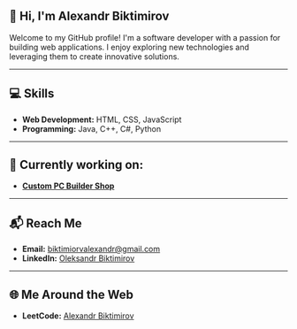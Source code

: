 ## 👋 Hi, I'm Alexandr Biktimirov

Welcome to my GitHub profile! I'm a software developer with a passion for building web applications. I enjoy exploring new technologies and leveraging them to create innovative solutions.

---

## 💻 Skills
- **Web Development:** HTML, CSS, JavaScript  
- **Programming:** Java, C++, C#, Python

---

## 🔧 Currently working on:
- [**Custom PC Builder Shop**](https://github.com/alexandrbiktimirov/CustomPCBuilder)

---

## 📬 Reach Me
- **Email:** [biktimiorvalexandr@gmail.com](mailto:biktimiorvalexandr@gmail.com)  
- **LinkedIn:** [Oleksandr Biktimirov](https://www.linkedin.com/in/oleksandr-biktimirov-5b4b6926b/)

---

## 🌐 Me Around the Web
- **LeetCode:** [Alexandr Biktimirov](https://leetcode.com/u/alexandrbiktimirov/)
